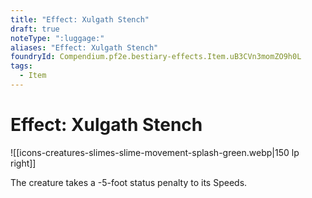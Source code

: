 ```yaml
---
title: "Effect: Xulgath Stench"
draft: true
noteType: ":luggage:"
aliases: "Effect: Xulgath Stench"
foundryId: Compendium.pf2e.bestiary-effects.Item.uB3CVn3momZO9h0L
tags:
  - Item
---
```


# Effect: Xulgath Stench
![[icons-creatures-slimes-slime-movement-splash-green.webp|150 lp right]]

The creature takes a -5-foot status penalty to its Speeds.
